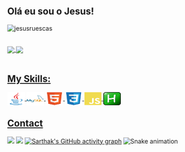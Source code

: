 ## Olá eu sou o Jesus!
<p align="left"> <img src="https://komarev.com/ghpvc/?username=jesusruescas&label=Views&color=blue&style=plastic" alt="jesusruescas" /> </p>

<br>
<div style="display=inline-block">
  <a href="https://github.com/JesusRuescas">
  <img height="160em"   align="center" src="https://github-readme-stats.vercel.app/api?username=JesusRuescas&show_icons=true&theme=dark&include_all_commits=true&count_private=true"/>
  <img height="160em"  align="center" src="https://github-readme-stats.vercel.app/api/top-langs/?username=JesusRuescas&&layout=compact&hide=shell&theme=dark"/>
</div>
<br>
 
<h2>My Skills:</h2>
<div style="display=inline-block">
  <img align="center" alt="Jesus-Java" height="30" width="40" src="https://raw.githubusercontent.com/devicons/devicon/master/icons/java/java-original.svg">
  <img align="center" alt="Jesus-MySQL" height="30" width="40" src="https://raw.githubusercontent.com/devicons/devicon/master/icons/mysql/mysql-original-wordmark.svg">
  <img align="center" alt="Jesus-HTML" height="30" width="40" src="https://raw.githubusercontent.com/devicons/devicon/master/icons/html5/html5-original.svg">
  <img align="center" alt="Jesus-CSS" height="30" width="40" src="https://raw.githubusercontent.com/devicons/devicon/master/icons/css3/css3-original.svg">
  <img align="center" alt="Jesus-Js" height="30" width="40" src="https://raw.githubusercontent.com/devicons/devicon/master/icons/javascript/javascript-plain.svg">
  <img align="center" alt="Jesus-AHK" height="30" width="40" src="https://raw.githubusercontent.com/Ixiko/AHK-Forum/master/images/AHK%20main%20icon.png">
 </div>

<h2>Contact</h2>
 <div style="display=inline-block">
            
</div>  
   
  <a href = "mailto:jrj_business@outlook.com"><img src="https://img.shields.io/badge/-Gmail-%23333?style=for-the-badge&logo=gmail&logoColor=white" target="_blank"></a>
  <a href="https://www.linkedin.com/in/JesusRuescas" target="_blank"><img src="https://img.shields.io/badge/-LinkedIn-%230077B5?style=for-the-badge&logo=linkedin&logoColor=white" target="_blank"></a> 
 [![Sarthak's GitHub activity graph](https://activity-graph.herokuapp.com/graph?username=JesusRuescas&&theme=xcode)](https://github.com/JesusRuescas)
 ![Snake animation](https://github.com/JesusRuescas/JesusRuescas/blob/output/github-contribution-grid-snake.svg)
 
</div>
